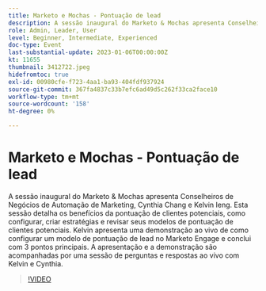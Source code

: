 ```yaml
---
title: Marketo e Mochas - Pontuação de lead
description: A sessão inaugural do Marketo & Mochas apresenta Conselheiros de Negócios de Automação de Marketing, Cynthia Chang e Kelvin Ieng. Esta sessão detalha os benefícios da pontuação de clientes potenciais, como configurar, criar estratégias e revisar seus modelos de pontuação de clientes potenciais. Kelvin apresenta uma demonstração ao vivo de como configurar um modelo de pontuação de lead no Marketo Engage e conclui com 3 pontos principais. A apresentação e a demonstração são acompanhadas por uma sessão de perguntas e respostas ao vivo com Kelvin e Cynthia.
role: Admin, Leader, User
level: Beginner, Intermediate, Experienced
doc-type: Event
last-substantial-update: 2023-01-06T00:00:00Z
kt: 11655
thumbnail: 3412722.jpeg
hidefromtoc: true
exl-id: 00980cfe-f723-4aa1-ba93-404fdf937924
source-git-commit: 367fa4837c33b7efc6ad49d5c262f33ca2face10
workflow-type: tm+mt
source-wordcount: '158'
ht-degree: 0%

---
```


# Marketo e Mochas - Pontuação de lead

A sessão inaugural do Marketo &amp; Mochas apresenta Conselheiros de Negócios de Automação de Marketing, Cynthia Chang e Kelvin Ieng. Esta sessão detalha os benefícios da pontuação de clientes potenciais, como configurar, criar estratégias e revisar seus modelos de pontuação de clientes potenciais. Kelvin apresenta uma demonstração ao vivo de como configurar um modelo de pontuação de lead no Marketo Engage e conclui com 3 pontos principais. A apresentação e a demonstração são acompanhadas por uma sessão de perguntas e respostas ao vivo com Kelvin e Cynthia.

>[!VIDEO](https://video.tv.adobe.com/v/3412722/?quality=12&learn=on)
